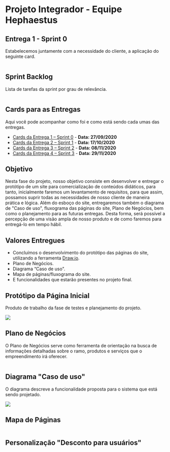 # Projeto Integrador - Equipe Hephaestus

## Entrega 1 - Sprint 0

Estabelecemos juntamente com a necessidade do cliente, a aplicação do seguinte card.

![]()

## Sprint Backlog

Lista de tarefas da sprint por grau de relevância.

![]()

## Cards para as Entregas

Aqui você pode acompanhar como foi e como está sendo cada umas das entregas.

- [Cards da Entrega 1 – Sprint 0]() - **Data: 27/09/2020**
- [Cards da Entrega 2 – Sprint 1]() - **Data: 17/10/2020**
- [Cards da Entrega 3 – Sprint 2]() - **Data: 08/11/2020**
- [Cards da Entrega 4 – Sprint 3]() - **Data: 29/11/2020**

## Objetivo

Nesta fase do projeto, nosso objetivo consiste em desenvolver e entregar o protótipo de um site para comercialização de conteúdos didáticos, para tanto, inicialmente faremos um levantamento de requisitos, para que assim, possamos suprir todas as necessidades de nosso cliente de maneira prática e lógica. Além do esboço do site, entregaremos também o diagrama de "Caso de uso", fluxograma das páginas do site, Plano de Negócios, bem como o planejamento para as futuras entregas. Desta forma, será possível a percepção de uma visão ampla de nosso produto e de como faremos para entregá-lo em tempo hábil.

## Valores Entregues

- Concluímos o desenvolvimento do protótipo das páginas do site, utilizando a ferramenta [Draw.io]( https://app.diagrams.net/).
- Plano de Negócios.
- Diagrama “Caso de uso". 
- Mapa de páginas/fluxograma do site.
- E funcionalidades que estarão presentes no projeto final.

##  Protótipo da Página Inicial

Produto de trabalho da fase de testes e planejamento do projeto.

![](https://github.com/vinicius-hso/projetoIntegrador_hephaestus_academy/blob/main/Pg%20Inicial%20com%20desconto.png)

## Plano de Negócios

O Plano de Negócios serve como ferramenta de orientação na busca de informações detalhadas sobre o ramo, produtos e serviços que o empreendimento irá oferecer.

![]()

## Diagrama "Caso de uso"

O diagrama descreve a funcionalidade proposta para o sistema que está sendo projetado.

![](https://github.com/vinicius-hso/projetoIntegrador_hephaestus_academy/blob/main/Diagrama%20caso%20de%20uso.png)

## Mapa de Páginas

![]()

## Personalização "Desconto para usuários"

![]()
